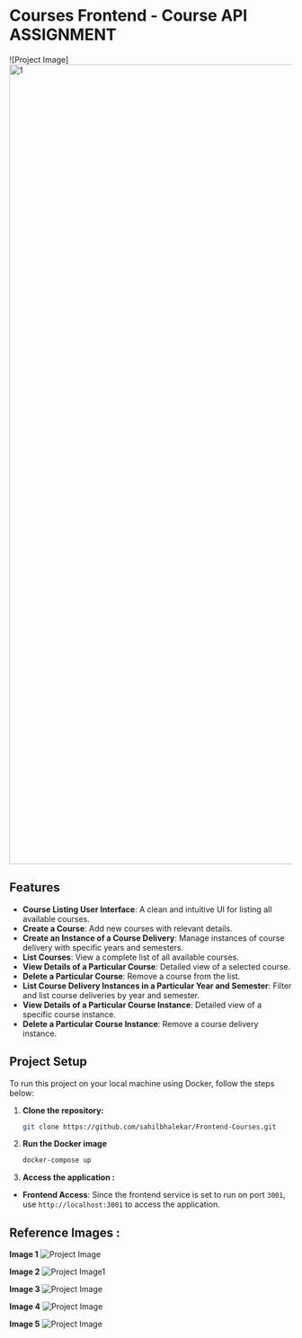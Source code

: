 
# Courses Frontend - Course API ASSIGNMENT

![Project Image] <img width="1424" alt="1" src="https://github.com/user-attachments/assets/6de2c660-1190-4726-9304-7eb967b89e7c">


## Features

- **Course Listing User Interface**: A clean and intuitive UI for listing all available courses.
- **Create a Course**: Add new courses with relevant details.
- **Create an Instance of a Course Delivery**: Manage instances of course delivery with specific years and semesters.
- **List Courses**: View a complete list of all available courses.
- **View Details of a Particular Course**: Detailed view of a selected course.
- **Delete a Particular Course**: Remove a course from the list.
- **List Course Delivery Instances in a Particular Year and Semester**: Filter and list course deliveries by year and semester.
- **View Details of a Particular Course Instance**: Detailed view of a specific course instance.
- **Delete a Particular Course Instance**: Remove a course delivery instance.

## Project Setup

To run this project on your local machine using Docker, follow the steps below:

1. **Clone the repository:**

   ```bash
   git clone https://github.com/sahilbhalekar/Frontend-Courses.git

2. **Run the Docker image**

   ```bash
   docker-compose up

3. **Access the application :**
  - **Frontend Access**: Since the frontend service is set to run on port `3001`, use `http://localhost:3001` to access the              application.
   
##  Reference Images :
**Image 1**
![Project Image](https://drive.google.com/file/d/1Re4L5PSrZ9I4Xgbkv9Ezz4LB1EX8cJQQ/view?usp=sharing)

**Image 2**
![Project Image1](https://drive.google.com/file/d/1dD5aTX3XDXiwQwNCq9Y952fB6emtb2Pf/view?usp=sharing)

**Image 3**
![Project Image](https://drive.google.com/file/d/1OuuNidJamvStZVHQJJ7faPycEHWUPdz7/view?usp=sharing)

**Image 4**
![Project Image](https://drive.google.com/file/d/1_QJ2hDqEIZ0UH6xV85xQU6II5qgEvMKC/view?usp=sharing)

**Image 5**
![Project Image](https://drive.google.com/file/d/1wDPUe1YFfwNDKmIwS4wZjRDeon4IpWXG/view?usp=sharing)



      
   
